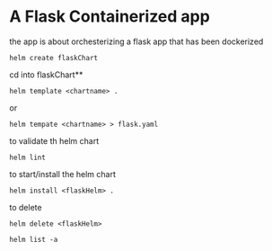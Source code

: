 # A Flask Containerized app

the app is about orchesterizing  a flask app that has been dockerized

```
helm create flaskChart
```
cd into flaskChart**
```
helm template <chartname> .
```
or
```
helm tempate <chartname> > flask.yaml
```
to validate th helm chart
```
helm lint
```

to start/install the helm chart
```
helm install <flaskHelm> .
```
to delete
```
helm delete <flaskHelm> 
```

```
helm list -a
```

